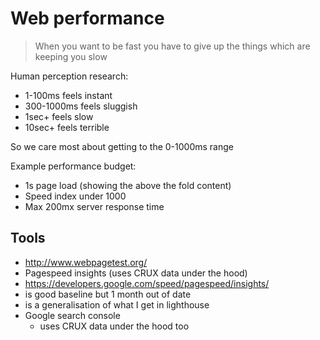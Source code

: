 # Web performance

> When you want to be fast you have to give up the things which are keeping you
> slow

Human perception research:

- 1-100ms feels instant
- 300-1000ms feels sluggish
- 1sec+ feels slow
- 10sec+ feels terrible

So we care most about getting to the 0-1000ms range

Example performance budget:

- 1s page load (showing the above the fold content)
- Speed index under 1000
- Max 200mx server response time

## Tools

- http://www.webpagetest.org/
- Pagespeed insights (uses CRUX data under the hood)
- https://developers.google.com/speed/pagespeed/insights/
- is good baseline but 1 month out of date
- is a generalisation of what I get in lighthouse
- Google search console
    - uses CRUX data under the hood too
